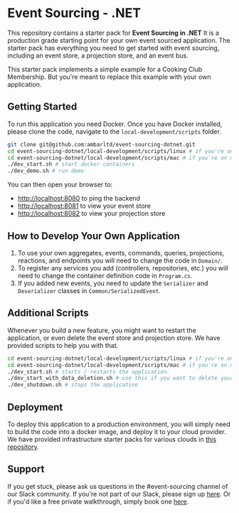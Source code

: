 # Event Sourcing - .NET

This repository contains a starter pack for **Event Sourcing in .NET** It is a production grade starting point 
for your own event sourced application. The starter pack has everything you need to get started with event sourcing, 
including an event store, a projection store, and an event bus.

This starter pack implements a simple example for a Cooking Club Membership. But you're meant to replace this example
with your own application.

## Getting Started

To run this application you need Docker. Once you have Docker installed, please clone the code,
navigate to the `local-development/scripts` folder.

```bash
git clone git@github.com:ambarltd/event-sourcing-dotnet.git
cd event-sourcing-dotnet/local-development/scripts/linux # if you're on linux
cd event-sourcing-dotnet/local-development/scripts/mac # if you're on mac
./dev_start.sh # start docker containers
./dev_demo.sh # run demo
```

You can then open your browser to:
- [http://localhost:8080](http://localhost:8080) to ping the backend
- [http://localhost:8081](http://localhost:8081) to view your event store
- [http://localhost:8082](http://localhost:8082) to view your projection store

## How to Develop Your Own Application

1. To use your own aggregates, events, commands, queries, projections, reactions, and endpoints you will need 
to change the code in `Domain/`.
2. To register any services you add (controllers, repositories, etc.) you will need to change the container definition
code in `Program.cs`.
3. If you added new events, you need to update the `Serializer` and `Deserializer` classes in 
`Common/SerializedEvent`.

## Additional Scripts

Whenever you build a new feature, you might want to restart the application, or even delete the event store and projection
store. We have provided scripts to help you with that.

```bash
cd event-sourcing-dotnet/local-development/scripts/linux # if you're on linux
cd event-sourcing-dotnet/local-development/scripts/mac # if you're on mac
./dev_start.sh # starts / restarts the application.
./dev_start_with_data_deletion.sh # use this if you want to delete your existing event store, and projection db, and restart fresh.
./dev_shutdown.sh # stops the application
```

## Deployment

To deploy this application to a production environment, you will simply need to build the code into a docker image,
and deploy it to your cloud provider. We have provided infrastructure starter packs for various clouds in [this repository](https://github.com/ambarltd/event-sourcing-cloud-starter-packs).

## Support

If you get stuck, please ask us questions in the #event-sourcing channel of our Slack community.
If you're not part of our Slack, please sign up [here](https://www.launchpass.com/ambar).
Or if you'd like a free private walkthrough, simply book one [here](https://calendly.com/luis-ambar).

